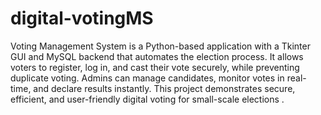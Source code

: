 # digital-votingMS
Voting Management System is a Python-based application with a Tkinter GUI and MySQL backend that automates the election process. It allows voters to register, log in, and cast their vote securely, while preventing duplicate voting. Admins can manage candidates, monitor votes in real-time, and declare results instantly. This project demonstrates secure, efficient, and user-friendly digital voting for small-scale elections .
